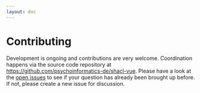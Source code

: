```yaml
---
layout: doc
---
```


# Contributing

Development is ongoing and contributions are very welcome. Coordination happens via the source code repository at https://github.com/psychoinformatics-de/shacl-vue. Please have a look at the [open issues](https://github.com/psychoinformatics-de/shacl-vue/issues) to see if your question has already been brought up before. If not, please create a new issue for discussion.